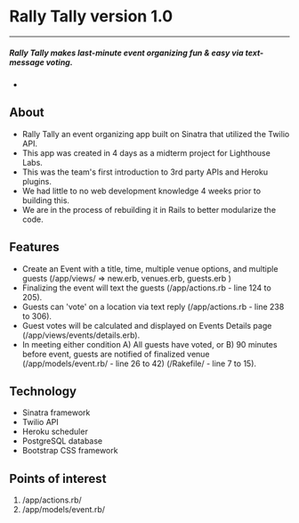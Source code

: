 # Rally Tally version 1.0 
---
##### Rally Tally makes last-minute event organizing fun & easy via text-message voting.
-
## About
- Rally Tally an event organizing app built on Sinatra that utilized the Twilio API.
- This app was created in 4 days as a midterm project for Lighthouse Labs.
- This was the team's first introduction to 3rd party APIs and Heroku plugins.
- We had little to no web development knowledge 4 weeks prior to building this.
- We are in the process of rebuilding it in Rails to better modularize the code.

## Features
- Create an Event with a title, time, multiple venue options, and multiple guests (/app/views/ => new.erb, venues.erb, guests.erb )
- Finalizing the event will text the guests (/app/actions.rb - line 124 to 205).
- Guests can 'vote' on a location via text reply (/app/actions.rb - line 238 to 306).
- Guest votes will be calculated and displayed on Events Details page (/app/views/events/details.erb).
- In meeting either condition A) All guests have voted, or B) 90 minutes before event, guests are notified of finalized venue (/app/models/event.rb/ - line 26 to 42)  (/Rakefile/ - line 7 to 15).

## Technology
- Sinatra framework
- Twilio API
- Heroku scheduler 
- PostgreSQL database
- Bootstrap CSS framework

## Points of interest
1. /app/actions.rb/
2. /app/models/event.rb/